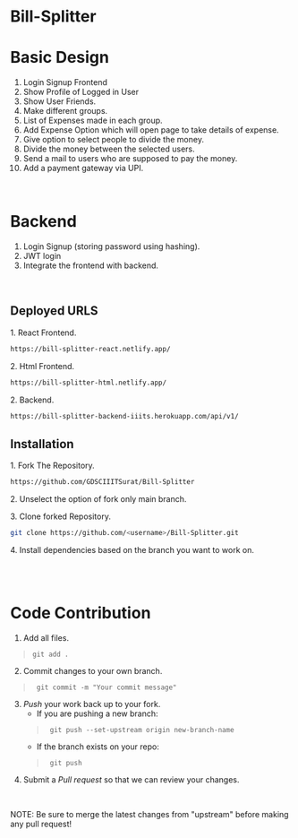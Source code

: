<h1>Bill-Splitter</h1>

# Basic Design
1. Login Signup Frontend
2. Show Profile of Logged in User
3. Show User Friends.
4. Make different groups.
5. List of Expenses made in each group.
6. Add Expense Option which will open page to take details of expense.
7. Give option to select people to divide the money.
8. Divide the money between the selected users.
9. Send a mail to users who are supposed to pay the money.
10. Add a payment gateway via UPI.

<br>

# Backend
1. Login Signup (storing password using hashing).
2. JWT login
3. Integrate the frontend with backend.

<br>

## Deployed URLS

1\. React Frontend.
```bash
https://bill-splitter-react.netlify.app/
```
2\. Html Frontend.
```bash
https://bill-splitter-html.netlify.app/
```
2\. Backend.
```bash
https://bill-splitter-backend-iiits.herokuapp.com/api/v1/
```

<h2>Installation</h2>

1\. Fork The Repository.
```bash
https://github.com/GDSCIIITSurat/Bill-Splitter
```
2\. Unselect the option of fork only main branch.

3\. Clone forked Repository.
```bash
git clone https://github.com/<username>/Bill-Splitter.git
```
4\. Install dependencies based on the branch you want to work on. 

<br>

<br>

# Code Contribution
1. Add all files.
> ` git add . `
2. Commit changes to your own branch.
> ` git commit -m "Your commit message"`
3. *Push* your work back up to your fork.
    - If you are pushing a new branch:
    > ` git push --set-upstream origin new-branch-name`
    - If the branch exists on your repo:
    > ` git push`
4. Submit a *Pull request* so that we can review your changes.

<br>

NOTE: Be sure to merge the latest changes from "upstream" before making any pull request!

